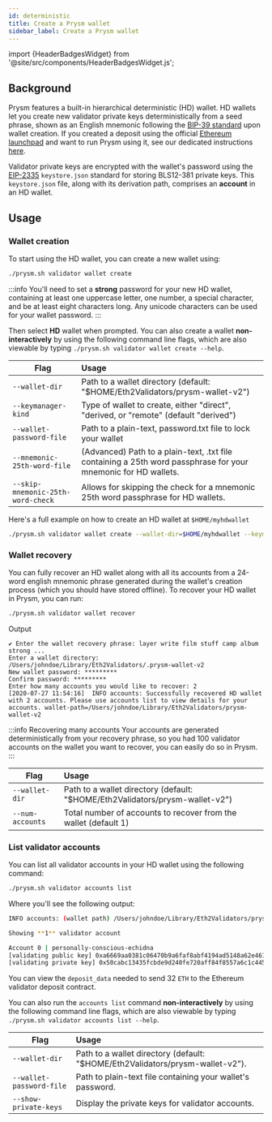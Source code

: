 ```yaml
---
id: deterministic
title: Create a Prysm wallet
sidebar_label: Create a Prysm wallet
---
```


import {HeaderBadgesWidget} from '@site/src/components/HeaderBadgesWidget.js';

<HeaderBadgesWidget />

## Background

Prysm features a built-in hierarchical deterministic (HD) wallet. HD wallets let you create new validator private keys deterministically from a seed phrase, shown as an English mnemonic following the [BIP-39 standard](https://en.bitcoin.it/wiki/Seed_phrase) upon wallet creation. If you created a deposit using the official [Ethereum launchpad](https://launchpad.ethereum.org/) and want to run Prysm using it, see our dedicated instructions [here](/install-prysm/install-with-script.md).

Validator private keys are encrypted with the wallet's password using the [EIP-2335](https://eips.ethereum.org/EIPS/eip-2335) `keystore.json` standard for storing BLS12-381 private keys. This `keystore.json` file, along with its derivation path, comprises an **account** in an HD wallet.

## Usage

### Wallet creation

To start using the HD wallet, you can create a new wallet using:

```bash
./prysm.sh validator wallet create
```

:::info
You'll need to set a **strong** password for your new HD wallet, containing at least one uppercase letter, one number, a special character, and be at least eight characters long. Any unicode characters can be used for your wallet password.
:::

Then select **HD** wallet when prompted. You can also create a wallet **non-interactively** by using the following command line flags, which are also viewable by typing `./prysm.sh validator wallet create --help`.


| Flag                              | Usage                                                                                                          |
| --------------------------------- | :------------------------------------------------------------------------------------------------------------- |
| `--wallet-dir`                    | Path to a wallet directory (default: "$HOME/Eth2Validators/prysm-wallet-v2")                                   |
| `--keymanager-kind`               | Type of wallet to create, either "direct", "derived, or "remote" (default "derived")                           |
| `--wallet-password-file`          | Path to a plain-text, password.txt file to lock your wallet                                                    |
| `--mnemonic-25th-word-file`       | (Advanced) Path to a plain-text, .txt file containing a 25th word passphrase for your mnemonic for HD wallets. |
| `--skip-mnemonic-25th-word-check` | Allows for skipping the check for a mnemonic 25th word passphrase for HD wallets.                              |

Here's a full example on how to create an HD wallet at `$HOME/myhdwallet`

```bash
./prysm.sh validator wallet create --wallet-dir=$HOME/myhdwallet --keymanager-kind=derived --wallet-password-file=password.txt
```

### Wallet recovery

You can fully recover an HD wallet along with all its accounts from a 24-word english mnemonic phrase generated during the wallet's creation process (which you should have stored offline). To recover your HD wallet in Prysm, you can run:

```bash
./prysm.sh validator wallet recover
```

Output

```text
✔ Enter the wallet recovery phrase: layer write film stuff camp album strong ...
Enter a wallet directory: /Users/johndoe/Library/Eth2Validators/.prysm-wallet-v2
New wallet password: *********
Confirm password: *********
Enter how many accounts you would like to recover: 2
[2020-07-27 11:54:16]  INFO accounts: Successfully recovered HD wallet with 2 accounts. Please use accounts list to view details for your accounts. wallet-path=/Users/johndoe/Library/Eth2Validators/prysm-wallet-v2
```

:::info Recovering many accounts
Your accounts are generated deterministically from your recovery phrase, so you had 100 validator accounts on the wallet you want to recover, you can easily do so in Prysm.
:::

| Flag             | Usage                                                                        |
| ---------------- | :--------------------------------------------------------------------------- |
| `--wallet-dir`   | Path to a wallet directory (default: "$HOME/Eth2Validators/prysm-wallet-v2") |
| `--num-accounts` | Total number of accounts to recover from the wallet (default 1)              |

### List validator accounts

You can list all validator accounts in your HD wallet using the following command:

```bash
./prysm.sh validator accounts list
```

Where you'll see the following output:

```bash
INFO accounts: (wallet path) /Users/johndoe/Library/Eth2Validators/prysm-wallet-v2

Showing **1** validator account

Account 0 | personally-conscious-echidna
[validating public key] 0xa6669aa0381c06470b9a6faf8abf4194ad5148a62e461cbef5a6bc4d292026f58b992c4cf40e50552d301cef19da75b9
[validating private key] 0x50cabc13435fcbde9d240fe720aff84f8557a6c1c445211b904f1a9620668241
```

You can view the `deposit_data` needed to send 32 `ETH` to the Ethereum validator deposit contract.

You can also run the `accounts list` command **non-interactively** by using the following command line flags, which are also viewable by typing `./prysm.sh validator accounts list --help`.

| Flag                     | Usage                                                                         |
| ------------------------ | :---------------------------------------------------------------------------- |
| `--wallet-dir`           | Path to a wallet directory (default: "$HOME/Eth2Validators/prysm-wallet-v2"). |
| `--wallet-password-file` | Path to plain-text file containing your wallet's password.                    |
| `--show-private-keys`    | Display the private keys for validator accounts.                              |


